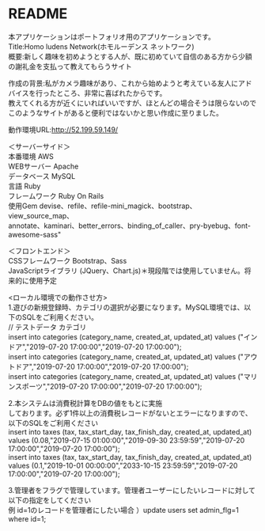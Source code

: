 # README

本アプリケーションはポートフォリオ用のアプリケーションです。  
Title:Homo ludens Network(ホモルーデンス ネットワーク)  
概要:新しく趣味を初めようとする人が、既に初めていて自信のある方から少額の謝礼金を支払って教えてもらうサイト  
  
作成の背景:私がカメラ趣味があり、これから始めようと考えている友人にアドバイスを行ったところ、非常に喜ばれたからです。  
教えてくれる方が近くにいればいいですが、ほとんどの場合そうは限らないのでこのようなサイトがあると便利ではないかと思い作成に至りました。  

動作環境URL:http://52.199.59.149/  

＜サーバーサイド＞  
本番環境       AWS  
WEBサーバー    Apache  
データベース    MySQL  
言語	        Ruby  
フレームワーク	  Ruby On Rails  
使用Gem	      devise、refile、refile-mini_magick、bootstrap、view_source_map、  
             annotate、kaminari、better_errors、binding_of_caller、pry-byebug、font-awesome-sass"  
	  
＜フロントエンド＞	  
CSSフレームワーク	  Bootstrap、Sass    
JavaScriptライブラリ	(JQuery、Chart.js)＊現段階では使用していません。将来的に使用予定  
  
<ローカル環境での動作させ方>  
1.遊びの新規登録時、カテゴリの選択が必要になります。MySQL環境では、以下のSQLをご利用ください。  
// テストデータ カテゴリ  
insert into categories (category_name, created_at, updated_at) values ("インドア","2019-07-20 17:00:00","2019-07-20 17:00:00");    
insert into categories (category_name, created_at, updated_at) values ("アウトドア","2019-07-20 17:00:00","2019-07-20 17:00:00");    
insert into categories (category_name, created_at, updated_at) values ("マリンスポーツ","2019-07-20 17:00:00","2019-07-20 17:00:00");    

2.本システムは消費税計算をDBの値をもとに実施  
しております。必ず1件以上の消費税レコードがないとエラーになりますので、以下のSQLをご利用ください  
insert into taxes (tax, tax_start_day, tax_finish_day, created_at, updated_at) values (0.08,"2019-07-15 01:00:00","2019-09-30 23:59:59","2019-07-20 17:00:00","2019-07-20 17:00:00");  
insert into taxes (tax, tax_start_day, tax_finish_day, created_at, updated_at) values (0.1,"2019-10-01 00:00:00","2033-10-15 23:59:59","2019-07-20 17:00:00","2019-07-20 17:00:00");  
    
3.管理者をフラグで管理しています。管理者ユーザーにしたいレコードに対して以下の指定をしてください  
例 id=1のレコードを管理者にしたい場合 ）update users set admin_flg=1 where id=1;     
